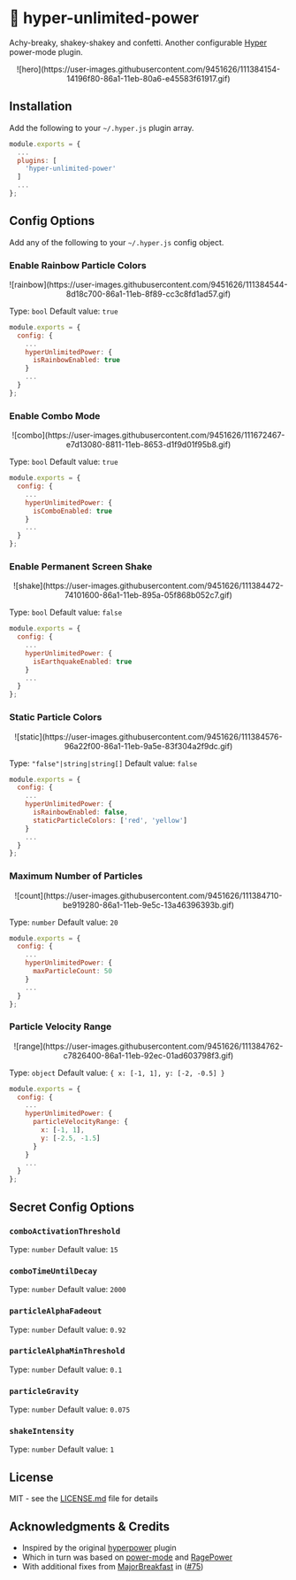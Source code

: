 # 🎉 hyper-unlimited-power

Achy-breaky, shakey-shakey and confetti.
Another configurable [Hyper](https://hyper.is/]) power-mode plugin.

<div style="text-align: center">
  ![hero](https://user-images.githubusercontent.com/9451626/111384154-14196f80-86a1-11eb-80a6-e45583f61917.gif)
</div>

## Installation

Add the following to your `~/.hyper.js` plugin array.

```javascript
module.exports = {
  ...
  plugins: [
    'hyper-unlimited-power'
  ]
  ...
};
```

## Config Options

Add any of the following to your `~/.hyper.js` config object.

### Enable Rainbow Particle Colors

<div style="text-align: center">
  ![rainbow](https://user-images.githubusercontent.com/9451626/111384544-8d18c700-86a1-11eb-8f89-cc3c8fd1ad57.gif)
</div>

Type: `bool`
Default value: `true`

```javascript
module.exports = {
  config: {
    ...
    hyperUnlimitedPower: {
      isRainbowEnabled: true
    }
    ...
  }
};
```

### Enable Combo Mode

<div style="text-align: center">
  ![combo](https://user-images.githubusercontent.com/9451626/111672467-e7d13080-8811-11eb-8653-d1f9d01f95b8.gif)
</div>

Type: `bool`
Default value: `true`

```javascript
module.exports = {
  config: {
    ...
    hyperUnlimitedPower: {
      isComboEnabled: true
    }
    ...
  }
};
```

### Enable Permanent Screen Shake

<div style="text-align: center">
  ![shake](https://user-images.githubusercontent.com/9451626/111384472-74101600-86a1-11eb-895a-05f868b052c7.gif)
</div>

Type: `bool`
Default value: `false`

```javascript
module.exports = {
  config: {
    ...
    hyperUnlimitedPower: {
      isEarthquakeEnabled: true
    }
    ...
  }
};
```

### Static Particle Colors

<div style="text-align: center">
  ![static](https://user-images.githubusercontent.com/9451626/111384576-96a22f00-86a1-11eb-9a5e-83f304a2f9dc.gif)
</div>

Type: `"false"|string|string[]`
Default value: `false`

```javascript
module.exports = {
  config: {
    ...
    hyperUnlimitedPower: {
      isRainbowEnabled: false,
      staticParticleColors: ['red', 'yellow']
    }
    ...
  }
};
```

### Maximum Number of Particles

<div style="text-align: center">
  ![count](https://user-images.githubusercontent.com/9451626/111384710-be919280-86a1-11eb-9e5c-13a46396393b.gif)
</div>

Type: `number`
Default value: `20`

```javascript
module.exports = {
  config: {
    ...
    hyperUnlimitedPower: {
      maxParticleCount: 50
    }
    ...
  }
};
```

### Particle Velocity Range

<div style="text-align: center">
  ![range](https://user-images.githubusercontent.com/9451626/111384762-c7826400-86a1-11eb-92ec-01ad603798f3.gif)
</div>

Type: `object`
Default value: `{ x: [-1, 1], y: [-2, -0.5] }`

```javascript
module.exports = {
  config: {
    ...
    hyperUnlimitedPower: {
      particleVelocityRange: {
        x: [-1, 1],
        y: [-2.5, -1.5]
      }
    }
    ...
  }
};
```

## Secret Config Options

### `comboActivationThreshold`

Type: `number`
Default value: `15`

### `comboTimeUntilDecay`

Type: `number`
Default value: `2000`

### `particleAlphaFadeout`

Type: `number`
Default value: `0.92`

### `particleAlphaMinThreshold`

Type: `number`
Default value: `0.1`

### `particleGravity`

Type: `number`
Default value: `0.075`

### `shakeIntensity`

Type: `number`
Default value: `1`

## License

MIT - see the [LICENSE.md](https://github.com/eels/hyper-unlimited-power/blob/main/LICENSE.md) file for details

## Acknowledgments & Credits

* Inspired by the original [hyperpower](https://github.com/vercel/hyperpower) plugin
* Which in turn was based on [power-mode](https://atom.io/packages/power-mode) and [RagePower](https://github.com/itszero/rage-power) 
* With additional fixes from [MajorBreakfast](https://github.com/MajorBreakfast) in ([#75](https://github.com/vercel/hyperpower/pull/75))
